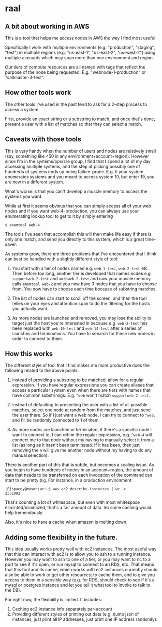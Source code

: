 # raal 

## A bit about working in AWS
This is a tool that helps me access nodes in AWS the way I find most useful.

Specifically I work with multiple environments (e.g. "production", "staging", "test")
in multiple regions (e.g. "us-east-1", "us-east-2", "us-west-2") using multiple accounts
which may span more than one environment and region.

Our tiers of compute resources are all named with tags that reflect the purpose of the node 
being requested.  E.g. "webnode-1-production" or "saltmaster-3-test".

## How other tools work

The other tools I've used in the past tend to ask for a 2-step process to access a system:

First, provide an exact string or a substring to match, and once
that's done, present a user with a list of matches so that they can select a match.

## Caveats with those  tools

This is very handy when the number of users and nodes are relatively
small (say, something like <50 in any environment+account+region).
However since I'm in the systems/ops/sre group, I find that I spend a
lot of my day accessing multiple systems, and the step of picking
possibly one of hundreds of systems ends up being failure-prone.
E.g. if your system enumerates systems and you meant to access system
10, but enter 19, you are now in a different system.  

What's worse is that you can't develop a muscle memory to access the systems you want.

While at first it seems obvious that you can simply access all of your
web nodes and if you want web-4-production, you can always use your enumerating lookup
tool to get to it by simply entering

    $ enumtool web-4
	
The tools I've seen that accomplish this will then make life easy if
there is only one match, and send you directly to this system, which
is a great time-saver.

As systems grow, there are three problems that I've encountered that I think
can best be handled with a slightly different style of tool:

1. You start with a tier of nodes named e.g. `web-1-test`,
   `web-2-test` etc.  Then before too long, another tier is developed that 
   names nodes e.g. `supportweb-2-test` and `authweb-2-test` and now your 
   muscle memory calls `enumtool web-2` and you now have 3 nodes that you have to 
   choose from.  You now have to choose each time because of substring matches.

2. The list of nodes can start to scroll off the screen, and then the
   tool relies on your eyes and attention span to do the filtering for
   the hosts you actually want.
   
3. As more nodes are launched and removed, you may lose the ability to
   target just the host you're interested in because e.g. `web-2-test`
   has been replaced with `web-10-test` and `web-14-test` after a
   series of launches and terminations.  You have to seearch for these new
   nodes in order to connect to them.
   

## How this works

The different style of tool that I find makes me more productive does the following
related to the above points:

1. Instead of providing a substring to be matched, allow for a regular
   expression. If you have regular expressions you can create aliases
   that access a particular system even when there are tiers with names
   that have common substrinngs.  E.g. `^web` won't match `supportweb-2-test`.
   
2. Instead of defaulting to presenting the user with a list of all
   possible matches, select one node at random from the matches, and
   just send the user there.  So if I just want a web node, I can try
   to connect to `^web`, and I'll be randomly connected to 1 of them.
   
   
3. As more nodes are launched or terminated, if there's a specific
   node I want to connect to, I can refine the regular expression,
   e.g. `^web-4` will connect me to that node without my having to
   manually select it from a list (as long as it hasn't been
   terminated.  If it has been, then just removing the `4` will give
   me another node without my having to do any manual selection).
   
There is another part of this that is subtle, but becomes a scaling
issue.  As you begin to have hundreds of nodes in an account+region,
the amount of data that needs to be transferred on each invocation of
the command can start to be pretty big.  For instance, in a production
environment:

```
|P|spacey@masonjar:~$ aws ec2 describe-instances | wc -c
2331082
```

That's counting a lot of whitespace, but even with most whitespace
eliminted/minimized, that's a fair amount of data.  So some caching
would help tremendously.

Also, it's nice to have a cache when amazon is melting down.

## Adding some flexibility in the future.

This idea usually works pretty well with ec2 instances.  The most
useful way that this can interact with ec2 is to allow you to ssh to a
running instance.  However you may want to ssh to one of a tier, or
you may want to nc to a port to see if it's open, or run mysql to
connect to an RDS, etc.  That means that this tool and its cache,
which works with ec2 instances currently should also be able to work
to get other resources; to cache them, and to give you access to them
in a sensible way (e.g. for RDS, should check to see if it's a mysql
or postgres instance and let you tell it what tool to invoke to talk
to the DB).

For right now, the flexibility is limited.  It includes:

1. Caching ec2 instance info separately per-account
2. Providing different styles of printing out data (e.g. dump json of
   instances, just print all IP addresses, just print one IP address
   randomly).
